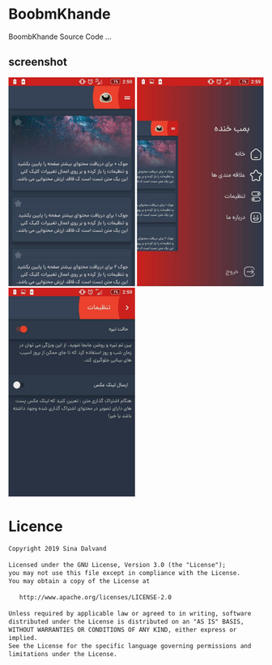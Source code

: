# BoobmKhande
   BoombKhande Source Code ...
   
   
## screenshot
<img src="https://github.com/sinadalvand/BoobmKhande/blob/master/art/main.jpg" width="250"/>
<img src="https://github.com/sinadalvand/BoobmKhande/blob/master/art/menu.jpg" width="250"/>
<img src="https://github.com/sinadalvand/BoobmKhande/blob/master/art/settings.jpg" width="250"/>



# Licence

    Copyright 2019 Sina Dalvand

    Licensed under the GNU License, Version 3.0 (the "License");
    you may not use this file except in compliance with the License.
    You may obtain a copy of the License at

       http://www.apache.org/licenses/LICENSE-2.0

    Unless required by applicable law or agreed to in writing, software
    distributed under the License is distributed on an "AS IS" BASIS,
    WITHOUT WARRANTIES OR CONDITIONS OF ANY KIND, either express or implied.
    See the License for the specific language governing permissions and
    limitations under the License.
